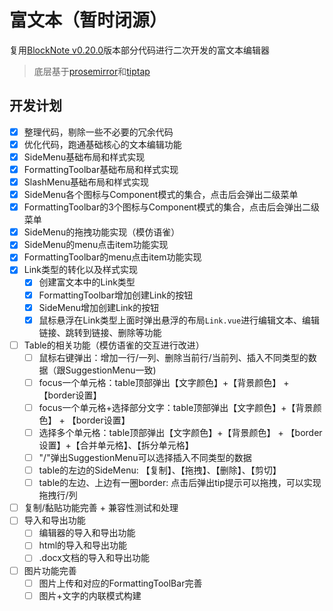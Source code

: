 # 富文本（暂时闭源）

复用[BlockNote v0.20.0](https://github.com/TypeCellOS/BlockNote)版本部分代码进行二次开发的富文本编辑器

> 底层基于[prosemirror](https://prosemirror.net/)和[tiptap](https://tiptap.dev/)


## 开发计划
- [X] 整理代码，剔除一些不必要的冗余代码
- [X] 优化代码，跑通基础核心的文本编辑功能
- [X] SideMenu基础布局和样式实现
- [X] FormattingToolbar基础布局和样式实现
- [X] SlashMenu基础布局和样式实现
- [X] SideMenu各个图标与Component模式的集合，点击后会弹出二级菜单
- [X] FormattingToolbar的3个图标与Component模式的集合，点击后会弹出二级菜单
- [X] SideMenu的拖拽功能实现（模仿语雀）
- [X] SideMenu的menu点击item功能实现
- [X] FormattingToolbar的menu点击item功能实现
- [X] Link类型的转化以及样式实现
  - [X] 创建富文本中的Link类型
  - [X] FormattingToolbar增加创建Link的按钮
  - [X] SideMenu增加创建Link的按钮
  - [X] 鼠标悬浮在Link类型上面时弹出悬浮的布局`Link.vue`进行编辑文本、编辑链接、跳转到链接、删除等功能
- [ ] Table的相关功能（模仿语雀的交互进行改进）
  - [ ] 鼠标右键弹出：增加一行/一列、删除当前行/当前列、插入不同类型的数据（跟SuggestionMenu一致)
  - [ ] focus一个单元格：table顶部弹出【文字颜色】+【背景颜色】 + 【border设置】
  - [ ] focus一个单元格+选择部分文字：table顶部弹出【文字颜色】+【背景颜色】 + 【border设置】
  - [ ] 选择多个单元格：table顶部弹出【文字颜色】+【背景颜色】 + 【border设置】+【合并单元格】、【拆分单元格】
  - [ ] "/"弹出SuggestionMenu可以选择插入不同类型的数据
  - [ ] table的左边的SideMenu: 【复制】、【拖拽】、【删除】、【剪切】
  - [ ] table的左边、上边有一圈border: 点击后弹出tip提示可以拖拽，可以实现拖拽行/列
- [ ] 复制/黏贴功能完善 + 兼容性测试和处理
- [ ] 导入和导出功能
  - [ ] 编辑器的导入和导出功能
  - [ ] html的导入和导出功能
  - [ ] .docx文档的导入和导出功能
- [ ] 图片功能完善
  - [ ] 图片上传和对应的FormattingToolBar完善
  - [ ] 图片+文字的内联模式构建
